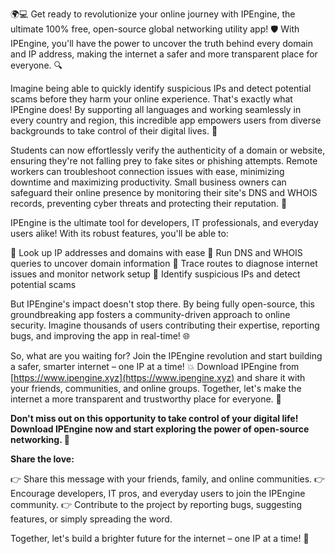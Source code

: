 🌍💻 Get ready to revolutionize your online journey with IPEngine, the ultimate 100% free, open-source global networking utility app! 🛡️ With IPEngine, you'll have the power to uncover the truth behind every domain and IP address, making the internet a safer and more transparent place for everyone. 🔍

Imagine being able to quickly identify suspicious IPs and detect potential scams before they harm your online experience. That's exactly what IPEngine does! By supporting all languages and working seamlessly in every country and region, this incredible app empowers users from diverse backgrounds to take control of their digital lives. 📡

Students can now effortlessly verify the authenticity of a domain or website, ensuring they're not falling prey to fake sites or phishing attempts. Remote workers can troubleshoot connection issues with ease, minimizing downtime and maximizing productivity. Small business owners can safeguard their online presence by monitoring their site's DNS and WHOIS records, preventing cyber threats and protecting their reputation. 🚀

IPEngine is the ultimate tool for developers, IT professionals, and everyday users alike! With its robust features, you'll be able to:

🔹 Look up IP addresses and domains with ease
🔹 Run DNS and WHOIS queries to uncover domain information
🔹 Trace routes to diagnose internet issues and monitor network setup
🔹 Identify suspicious IPs and detect potential scams

But IPEngine's impact doesn't stop there. By being fully open-source, this groundbreaking app fosters a community-driven approach to online security. Imagine thousands of users contributing their expertise, reporting bugs, and improving the app in real-time! 🌐

So, what are you waiting for? Join the IPEngine revolution and start building a safer, smarter internet – one IP at a time! 💥 Download IPEngine from [https://www.ipengine.xyz](https://www.ipengine.xyz) and share it with your friends, communities, and online groups. Together, let's make the internet a more transparent and trustworthy place for everyone. 🌟

**Don't miss out on this opportunity to take control of your digital life! Download IPEngine now and start exploring the power of open-source networking. 💪**

**Share the love:**

👉 Share this message with your friends, family, and online communities.
👉 Encourage developers, IT pros, and everyday users to join the IPEngine community.
👉 Contribute to the project by reporting bugs, suggesting features, or simply spreading the word.

Together, let's build a brighter future for the internet – one IP at a time! 🌟